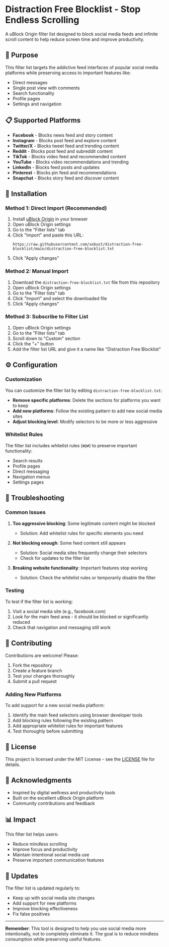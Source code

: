 # Distraction Free Blocklist - Stop Endless Scrolling

A uBlock Origin filter list designed to block social media feeds and infinite scroll content to help reduce screen time and improve productivity.

## 🎯 Purpose

This filter list targets the addictive feed interfaces of popular social media platforms while preserving access to important features like:

- Direct messages
- Single post view with comments
- Search functionality
- Profile pages
- Settings and navigation

## 📋 Supported Platforms

- **Facebook** - Blocks news feed and story content
- **Instagram** - Blocks post feed and explore content
- **Twitter/X** - Blocks tweet feed and trending content
- **Reddit** - Blocks post feed and subreddit content
- **TikTok** - Blocks video feed and recommended content
- **YouTube** - Blocks video recommendations and trending
- **LinkedIn** - Blocks feed posts and updates
- **Pinterest** - Blocks pin feed and recommendations
- **Snapchat** - Blocks story feed and discover content

## 🚀 Installation

### Method 1: Direct Import (Recommended)

1. Install [uBlock Origin](https://github.com/gorhill/uBlock) in your browser
2. Open uBlock Origin settings
3. Go to the "Filter lists" tab
4. Click "Import" and paste this URL:
   ```
   https://raw.githubusercontent.com/xobust/distraction-free-blocklist/main/distraction-free-blocklist.txt
   ```
5. Click "Apply changes"

### Method 2: Manual Import

1. Download the `distraction-free-blocklist.txt` file from this repository
2. Open uBlock Origin settings
3. Go to the "Filter lists" tab
4. Click "Import" and select the downloaded file
5. Click "Apply changes"

### Method 3: Subscribe to Filter List

1. Open uBlock Origin settings
2. Go to the "Filter lists" tab
3. Scroll down to "Custom" section
4. Click the "+" button
5. Add the filter list URL and give it a name like "Distraction Free Blocklist"

## ⚙️ Configuration

### Customization

You can customize the filter list by editing `distraction-free-blocklist.txt`:

- **Remove specific platforms**: Delete the sections for platforms you want to keep
- **Add new platforms**: Follow the existing pattern to add new social media sites
- **Adjust blocking level**: Modify selectors to be more or less aggressive

### Whitelist Rules

The filter list includes whitelist rules (`#@#`) to preserve important functionality:

- Search results
- Profile pages
- Direct messaging
- Navigation menus
- Settings pages

## 🔧 Troubleshooting

### Common Issues

1. **Too aggressive blocking**: Some legitimate content might be blocked

   - Solution: Add whitelist rules for specific elements you need

2. **Not blocking enough**: Some feed content still appears

   - Solution: Social media sites frequently change their selectors
   - Check for updates to the filter list

3. **Breaking website functionality**: Important features stop working
   - Solution: Check the whitelist rules or temporarily disable the filter

### Testing

To test if the filter list is working:

1. Visit a social media site (e.g., facebook.com)
2. Look for the main feed area - it should be blocked or significantly reduced
3. Check that navigation and messaging still work

## 📝 Contributing

Contributions are welcome! Please:

1. Fork the repository
2. Create a feature branch
3. Test your changes thoroughly
4. Submit a pull request

### Adding New Platforms

To add support for a new social media platform:

1. Identify the main feed selectors using browser developer tools
2. Add blocking rules following the existing pattern
3. Add appropriate whitelist rules for important features
4. Test thoroughly before submitting

## 📄 License

This project is licensed under the MIT License - see the [LICENSE](LICENSE) file for details.

## 🙏 Acknowledgments

- Inspired by digital wellness and productivity tools
- Built on the excellent uBlock Origin platform
- Community contributions and feedback

## 📊 Impact

This filter list helps users:

- Reduce mindless scrolling
- Improve focus and productivity
- Maintain intentional social media use
- Preserve important communication features

## 🔄 Updates

The filter list is updated regularly to:

- Keep up with social media site changes
- Add support for new platforms
- Improve blocking effectiveness
- Fix false positives

---

**Remember**: This tool is designed to help you use social media more intentionally, not to completely eliminate it. The goal is to reduce mindless consumption while preserving useful features.
